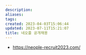```yaml
---
description:
aliases: 
tags: 
created: 2023-04-03T15:06:44
updated: 2023-07-11T15:21:07
title: 네오플 공개채용
---
```

- https://neople-recruit2023.com/
